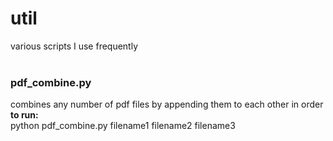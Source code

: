 # util
various scripts I use frequently <br><br>

### pdf_combine.py <br>
combines any number of pdf files by appending them to each other in order<br>
**to run:**<br>
python pdf_combine.py filename1 filename2 filename3
